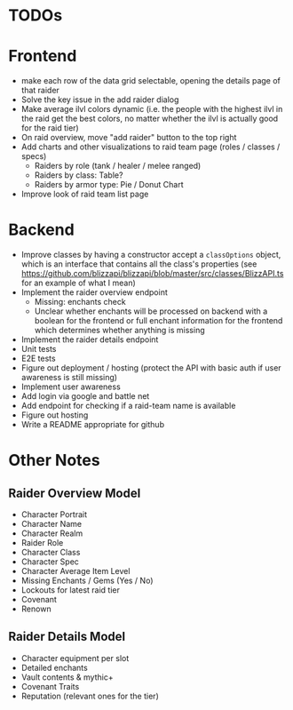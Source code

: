 # TODOs

# Frontend

- make each row of the data grid selectable, opening the details page of that raider
- Solve the key issue in the add raider dialog
- Make average ilvl colors dynamic (i.e. the people with the highest ilvl in the raid get the best colors, no matter whether the ilvl is actually good for the raid tier)
- On raid overview, move "add raider" button to the top right
- Add charts and other visualizations to raid team page (roles / classes / specs)
    - Raiders by role (tank / healer / melee ranged)
    - Raiders by class: Table?
    - Raiders by armor type: Pie / Donut Chart
- Improve look of raid team list page

# Backend

- Improve classes by having a constructor accept a `classOptions` object, which is an interface that contains all the class's properties (see https://github.com/blizzapi/blizzapi/blob/master/src/classes/BlizzAPI.ts for an example of what I mean)
- Implement the raider overview endpoint
    - Missing: enchants check
    - Unclear whether enchants will be processed on backend with a boolean for the frontend or full enchant information for the frontend which determines whether anything is missing
- Implement the raider details endpoint
- Unit tests
- E2E tests
- Figure out deployment / hosting (protect the API with basic auth if user awareness is still missing)
- Implement user awareness
- Add login via google and battle net
- Add endpoint for checking if a raid-team name is available
- Figure out hosting
- Write a README appropriate for github

# Other Notes

## Raider Overview Model

- Character Portrait
- Character Name
- Character Realm
- Raider Role
- Character Class
- Character Spec
- Character Average Item Level
- Missing Enchants / Gems (Yes / No)
- Lockouts for latest raid tier
- Covenant
- Renown

## Raider Details Model

- Character equipment per slot
- Detailed enchants
- Vault contents & mythic+
- Covenant Traits
- Reputation (relevant ones for the tier)